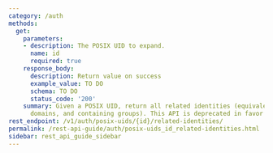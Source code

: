 ```yaml
---
category: /auth
methods:
  get:
    parameters:
    - description: The POSIX UID to expand.
      name: id
      required: true
    response_body:
      description: Return value on success
      example_value: TO DO
      schema: TO DO
      status_code: '200'
    summary: Given a POSIX UID, return all related identities (equivalents in other
      domains, and containing groups). This API is deprecated in favor of /v1/identity/expand
rest_endpoint: /v1/auth/posix-uids/{id}/related-identities/
permalink: /rest-api-guide/auth/posix-uids_id_related-identities.html
sidebar: rest_api_guide_sidebar
---
```

